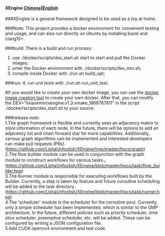 #### XEngine [Chinese](https://github.com/LishaUnfoolish/XEngine/blob/master/README.md)|[English](https://github.com/LishaUnfoolish/XEngine/blob/master/README_en.md)
###XEngine is a general framework designed to be used as a toy at home.


###Note:
  This project provides a docker environment for convenient testing and usage, and can also run directly on Ubuntu by installing bazel and clang15+.

###build:
There is a build and run process:
1. use ./docker/scripts/dev_start.sh start to start and pull the Docker images;
2. enter the Docker environment with ./docker/scripts/dev_into.sh;
3. compile inside Docker with ./run.sh build_opt;

###run:
4. run unit tests with ./run.sh run_unit_test.

#If you would like to create your own docker image, you can use the [docker image creation tool](https://github.com/LishaUnfoolish/XEngine_docker_tools) to create your own docker. After that, you can modify the DEV="lixiaoxmm/xengine:v1.3.xmake_1668767811" in the script ./docker/scripts/dev_start.sh to your source.


###release note:<br>
1.The graph framework is flexible and currently uses an adjacency matrix to store information of each node. In the future, there will be options to add an adjacency list and chain forward star for more capabilities. Additionally, various graph algorithms can be implemented and interested developers can make pull requests (PRs).(https://github.com/LishaUnfoolish/XEngine/tree/master/hpcs/graph)<br>
2.The flow builder module can be used in conjunction with the graph module to construct workflows for various tasks.。(https://github.com/LishaUnfoolish/XEngine/blob/master/hpcs/task/flow_builder.hpp)<br>
3.The Runner module is responsible for executing workflows built by the Builder. Currently, a step is taken by feature and future coroutine scheduling will be added to the task directory..(https://github.com/LishaUnfoolish/XEngine/blob/master/hpcs/task/runner.hpp)<br>
4.The 'scheduler' module is the scheduler for the coroutine pool. Currently, only a simple scheduler has been implemented, which is similar to the GMP architecture. In the future, different policies such as priority scheduler, time slice scheduler, preemptive scheduler, etc. will be added. These can be configured by writing a JSON configuration file.<br>
5.Add CUDA opencv4 environment and test code


